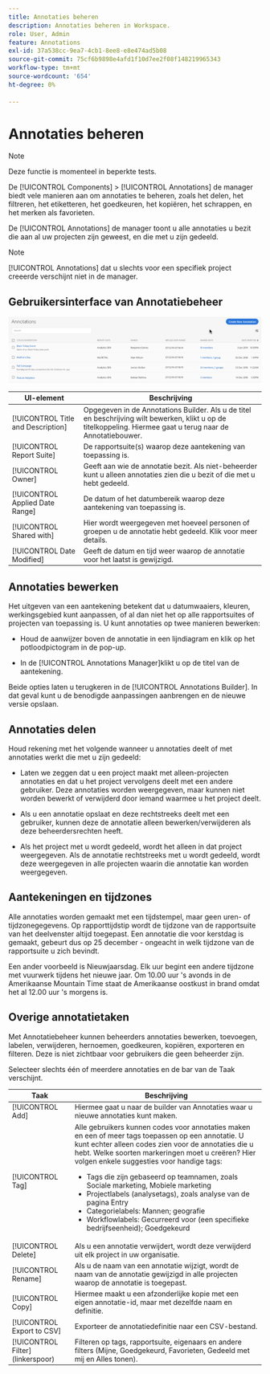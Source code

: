 ```yaml
---
title: Annotaties beheren
description: Annotaties beheren in Workspace.
role: User, Admin
feature: Annotations
exl-id: 37a538cc-9ea7-4cb1-8ee8-e8e474ad5b08
source-git-commit: 75cf6b9898e4afd1f10d7ee2f08f148219965343
workflow-type: tm+mt
source-wordcount: '654'
ht-degree: 0%

---
```


# Annotaties beheren

>[!NOTE]
>
>Deze functie is momenteel in beperkte tests.

De [!UICONTROL Components] > [!UICONTROL Annotations] de manager biedt vele manieren aan om annotaties te beheren, zoals het delen, het filtreren, het etiketteren, het goedkeuren, het kopiëren, het schrappen, en het merken als favorieten.

De [!UICONTROL Annotations] de manager toont u alle annotaties u bezit die aan al uw projecten zijn geweest, en die met u zijn gedeeld.

>[!NOTE]
>
>[!UICONTROL Annotations] dat u slechts voor een specifiek project creeerde verschijnt niet in de manager.

## Gebruikersinterface van Annotatiebeheer

![](assets/annotation-mgr.png)

| UI-element | Beschrijving |
| --- | --- | 
| [!UICONTROL Title and Description] | Opgegeven in de Annotations Builder. Als u de titel en beschrijving wilt bewerken, klikt u op de titelkoppeling. Hiermee gaat u terug naar de Annotatiebouwer. |
| [!UICONTROL Report Suite] | De rapportsuite(s) waarop deze aantekening van toepassing is. |
| [!UICONTROL Owner] | Geeft aan wie de annotatie bezit. Als niet-beheerder kunt u alleen annotaties zien die u bezit of die met u hebt gedeeld. |
| [!UICONTROL Applied Date Range] | De datum of het datumbereik waarop deze aantekening van toepassing is. |
| [!UICONTROL Shared with] | Hier wordt weergegeven met hoeveel personen of groepen u de annotatie hebt gedeeld. Klik voor meer details. |
| [!UICONTROL Date Modified] | Geeft de datum en tijd weer waarop de annotatie voor het laatst is gewijzigd. |

## Annotaties bewerken

Het uitgeven van een aantekening betekent dat u datumwaaiers, kleuren, werkingsgebied kunt aanpassen, of al dan niet het op alle rapportsuites of projecten van toepassing is. U kunt annotaties op twee manieren bewerken:

* Houd de aanwijzer boven de annotatie in een lijndiagram en klik op het potloodpictogram in de pop-up.

* In de [!UICONTROL Annotations Manager]klikt u op de titel van de aantekening.

Beide opties laten u terugkeren in de [!UICONTROL Annotations Builder]. In dat geval kunt u de benodigde aanpassingen aanbrengen en de nieuwe versie opslaan.

## Annotaties delen

Houd rekening met het volgende wanneer u annotaties deelt of met annotaties werkt die met u zijn gedeeld:

* Laten we zeggen dat u een project maakt met alleen-projecten annotaties en dat u het project vervolgens deelt met een andere gebruiker. Deze annotaties worden weergegeven, maar kunnen niet worden bewerkt of verwijderd door iemand waarmee u het project deelt.

* Als u een annotatie opslaat en deze rechtstreeks deelt met een gebruiker, kunnen deze de annotatie alleen bewerken/verwijderen als deze beheerdersrechten heeft.

* Als het project met u wordt gedeeld, wordt het alleen in dat project weergegeven. Als de annotatie rechtstreeks met u wordt gedeeld, wordt deze weergegeven in alle projecten waarin die annotatie kan worden weergegeven.

## Aantekeningen en tijdzones

Alle annotaties worden gemaakt met een tijdstempel, maar geen uren- of tijdzonegegevens. Op rapporttijdstip wordt de tijdzone van de rapportsuite van het deelvenster altijd toegepast. Een annotatie die voor kerstdag is gemaakt, gebeurt dus op 25 december - ongeacht in welk tijdzone van de rapportsuite u zich bevindt.

Een ander voorbeeld is Nieuwjaarsdag. Elk uur begint een andere tijdzone met vuurwerk tijdens het nieuwe jaar. Om 10.00 uur &#39;s avonds in de Amerikaanse Mountain Time staat de Amerikaanse oostkust in brand omdat het al 12.00 uur &#39;s morgens is.

## Overige annotatietaken

Met Annotatiebeheer kunnen beheerders annotaties bewerken, toevoegen, labelen, verwijderen, hernoemen, goedkeuren, kopiëren, exporteren en filteren. Deze is niet zichtbaar voor gebruikers die geen beheerder zijn.

Selecteer slechts één of meerdere annotaties en de bar van de Taak verschijnt.

| Taak | Beschrijving |
| --- | --- |
| [!UICONTROL Add] | Hiermee gaat u naar de builder van Annotaties waar u nieuwe annotaties kunt maken. |
| [!UICONTROL Tag] | Alle gebruikers kunnen codes voor annotaties maken en een of meer tags toepassen op een annotatie. U kunt echter alleen codes zien voor de annotaties die u hebt. Welke soorten markeringen moet u creëren? Hier volgen enkele suggesties voor handige tags:<ul><li>Tags die zijn gebaseerd op teamnamen, zoals Sociale marketing, Mobiele marketing</li><li>Projectlabels (analysetags), zoals analyse van de pagina Entry</li><li>Categorielabels: Mannen; geografie</li><li>Workflowlabels: Gecurreerd voor (een specifieke bedrijfseenheid); Goedgekeurd</li></ul> |
| [!UICONTROL Delete] | Als u een annotatie verwijdert, wordt deze verwijderd uit elk project in uw organisatie. |
| [!UICONTROL Rename] | Als u de naam van een annotatie wijzigt, wordt de naam van de annotatie gewijzigd in alle projecten waarop de annotatie is toegepast. |
| [!UICONTROL Copy] | Hiermee maakt u een afzonderlijke kopie met een eigen annotatie-id, maar met dezelfde naam en definitie. |
| [!UICONTROL Export to CSV] | Exporteer de annotatiedefinitie naar een CSV-bestand. |
| [!UICONTROL Filter] (linkerspoor) | Filteren op tags, rapportsuite, eigenaars en andere filters (Mijne, Goedgekeurd, Favorieten, Gedeeld met mij en Alles tonen). |
